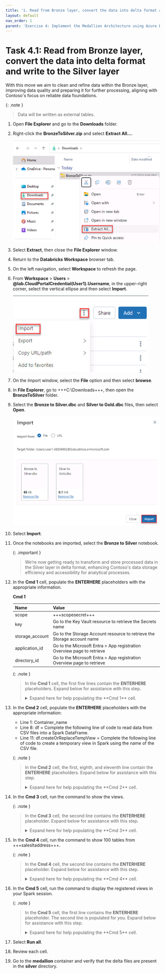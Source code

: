```yaml
---
title: '1. Read from Bronze layer, convert the data into delta format and write to the Silver layer'
layout: default
nav_order: 1
parent: 'Exercise 4: Implement the Medallion Architecture using Azure Databricks (Bronze, Silver and Gold layers)'
---
```


# Task 4.1: Read from Bronze layer, convert the data into delta format and write to the Silver layer

With this move we aim to clean and refine data within the Bronze layer, improving data quality and preparing it for further processing, aligning with Contoso's focus on reliable data foundations. 

{: .note }
> Data will be written as external tables. 

1. Open **File Explorer** and go to the **Downloads** folder.

1. Right-click the **BronzeToSilver.zip** and select **Extract All...**.

    ![extract.jpg](../media/instructions254096/extract.jpg)

1. Select **Extract**, then close the **File Explorer** window.

1. Return to the **Databricks Workspace** browser tab.

1. On the left navigation, select **Workspace** to refresh the page.

1. From **Workspace** > **Users** > **@lab.CloudPortalCredential(User1).Username**, in the upper-right corner, select the vertical ellipse and then select **Import**.

    ![import.jpg](../media/instructions254096/import.jpg)

1. On the Import window, select the **File** option and then select **browse**.

1. In **File Explorer**, go to +++C:\Downloads+++, then open the **BronzeToSilver** folder.

1. Select the **Bronze to Silver.dbc** and **Silver to Gold.dbc** files, then select **Open**.

    ![selectimport.jpg](../media/instructions254096/selectimport.jpg)

1. Select **Import**.

1. Once the notebooks are imported, select the **Bronze to Silver** notebook.

    {: .important }
    > We’re now getting ready to transform and store processed data in the Silver layer in delta format, enhancing Contoso's data storage efficiency and accessibility for analytical processes.

1. In the **Cmd 1** cell, populate the **ENTERHERE** placeholders with the appropriate information.

    **Cmd 1**
   
    | Name | Value |
    |:---------|:---------|
    | scope   | +++scopesecret+++   |
    | key   | Go to the Key Vault resource to retrieve the Secrets name   |
    | storage_account   | Go to the Storage Account resource to retrieve the Storage account name   |
    | application_id   | Go to the Microsoft Entra > App registration Overview page to retrieve    |
    | directory_id   | Go to the Microsoft Entra > App registration Overview page to retrieve   |

    {: .note }
    >In the **Cmd 1** cell, the first five lines contain the **ENTERHERE** placeholders. Expand below for assistance with this step.
    >
    ><details>
    ><summary>
    >Expand here for help populating the **Cmd 1** cell. 
    ></summary>
    > 
    >| Name | Value |
    >|:---------|:---------|
    >| scope   | +++scopesecret+++   |
    >| key   | +++keyvaultSecret+++   |
    >| storage_account   | +++storage@lab.LabInstance.Id+++   |
    >| application_id   | +++@lab.Variable(serviceApplicationID_clientID)+++   |
    >| directory_id   | +++@lab.Variable(serviceDirectoryID_tenantID)+++   |
    ></details>

1. In the **Cmd 2** cell, populate the **ENTERHERE** placeholders with the appropriate information:

    - Line 1: Container_name
    - Line 8: df = Complete the following line of code to read data from CSV files into a Spark DataFrame.
    - Line 11: df.createOrReplaceTempView = Complete the following line of code to create a temporary view in Spark using the name of the CSV file. 

    {: .note }
    > In the **Cmd 2** cell, the first, eighth, and eleventh line contain the **ENTERHERE** placeholders. Expand below for assistance with this step.
    >
    ><details>
    ><summary>
    >Expand here for help populating the **Cmd 2** cell. 
    ></summary>
    >
    >**Cmd 2**
    >
    > | Name | Value |
    > |:---------|:---------|
    > | container_name   | +++"medallion"+++   |
    > | df   |   +++spark.read.format("csv").options(inferSchema="true", header="true").load(path=f"{file_path.path}*")+++   |
    > | df.createOrReplaceTempView   | +++(file_path.name.removesuffix('.csv'))+++   |
    ></details>

1. In the **Cmd 3** cell, run the command to show the views.

    {: .note }
    > In the **Cmd 3** cell, the second line contains the **ENTERHERE** placeholder. Expand below for assistance with this step.
    >
    ><details>
    ><summary>
    >Expand here for help populating the **Cmd 3** cell. 
    ></summary>
    >
    >**Cmd 3**
    > | Name | Value |
    > |:---------|:---------|
    > | %sql   | +++SHOW VIEWS+++   | 
    ></details>

1. In the **Cmd 4** cell, run the command to show 100 tables from +++salesltaddress+++.

    {: .note }
    > In the **Cmd 4** cell, the second line contains the **ENTERHERE** placeholder. Expand below for assistance with this step.
    >
    ><details>
    ><summary>
    >Expand here for help populating the **Cmd 4** cell. 
    ></summary>
    >
    >**Cmd 4**
    > | Name | Value |
    > |:---------|:---------|
    > | %sql   | +++SELECT * FROM salesltaddress LIMIT 100+++   |
    ></details>

1. In the **Cmd 5** cell, run the command to display the registered views in your Spark session.

    {: .note }
    > In the **Cmd 5** cell, the first line contains the **ENTERHERE** placeholder. The second line is populated for you. Expand below for assistance with this step.
    >
    ><details>
    ><summary>
    >Expand here for help populating the **Cmd 5** cell. 
    ></summary>
    >
    >**Cmd 5**
    > | Name | Value |
    > |:---------|:---------|
    > | line 1 | +++views = spark.sql("SHOW VIEWS")+++   |
    ></details>

1. Select **Run all**.

1. Review each cell.

1. Go to the **medallion** container and verify that the delta files are present in the **silver** directory.
